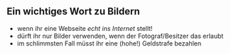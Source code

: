 ## Ein wichtiges Wort zu Bildern

- wenn ihr eine Webseite _echt ins Internet_ stellt!
- dürft ihr nur Bilder verwenden, wenn der Fotograf/Besitzer das erlaubt
- im schlimmsten Fall müsst ihr eine (hohe!) Geldstrafe bezahlen
